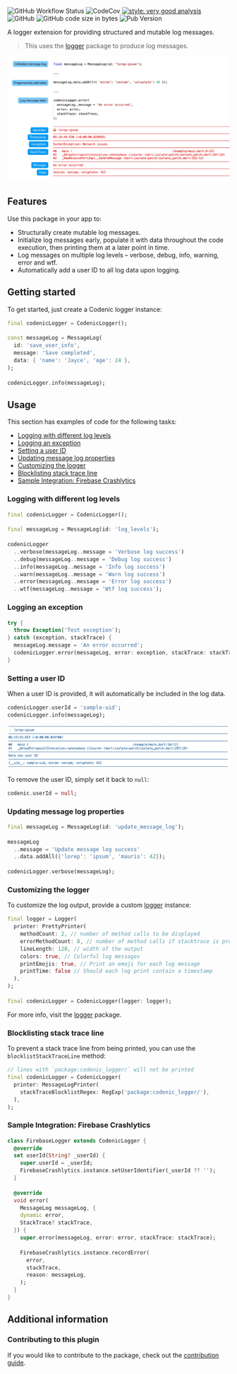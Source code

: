 ![GitHub Workflow Status](https://img.shields.io/github/workflow/status/CodenicCoders/codenic_logger/main)
![CodeCov](https://codecov.io/gh/CodenicCoders/codenic_logger/branch/master/graph/badge.svg)
[![style: very good analysis](https://img.shields.io/badge/style-very_good_analysis-B22C89.svg)](https://pub.dev/packages/very_good_analysis)
![GitHub](https://img.shields.io/github/license/CodenicCoders/codenic_logger)
![GitHub code size in bytes](https://img.shields.io/github/languages/code-size/CodenicCoders/codenic_logger)
![Pub Version](https://img.shields.io/pub/v/codenic_logger?color=blue)

A logger extension for providing structured and mutable log messages.

> This uses the [logger](https://github.com/leisim/logger) package to produce log messages.

<img src="https://github.com/CodenicCoders/codenic_logger/blob/master/doc/assets/sample_1.webp?raw=true" alt="Sample detailed log messages" width=640/>

## Features

Use this package in your app to:

- Structurally create mutable log messages.
- Initialize log messages early, populate it with data throughout the code execution, then printing them at a later point in time.
- Log messages on multiple log levels – verbose, debug, info, warning, error and wtf.
- Automatically add a user ID to all log data upon logging.

## Getting started

To get started, just create a Codenic logger instance:

```dart
final codenicLogger = CodenicLogger();

const messageLog = MessageLog(
  id: 'save_user_info',
  message: 'Save completed',
  data: { 'name': 'Jayce', 'age': 24 },
);

codenicLogger.info(messageLog);
```

## Usage

This section has examples of code for the following tasks:

- [Logging with different log levels](#logging-with-different-log-levels)
- [Logging an exception](#logging-an-exception)
- [Setting a user ID](#setting-a-user-id)
- [Updating message log properties](#updating-message-log-properties)
- [Customizing the logger](#customizing-the-logger)
- [Blocklisting stack trace line](#blocklisting-stack-trace-line)
- [Sample Integration: Firebase Crashlytics](#sample-integration-firebase-crashlytics)

### Logging with different log levels

```dart
final codenicLogger = CodenicLogger();

final messageLog = MessageLog(id: 'log_levels');

codenicLogger
  ..verbose(messageLog..message = 'Verbose log success')
  ..debug(messageLog..message = 'Debug log success')
  ..info(messageLog..message = 'Info log success')
  ..warn(messageLog..message = 'Warn log success')
  ..error(messageLog..message = 'Error log success')
  ..wtf(messageLog..message = 'Wtf log success');
```

### Logging an exception

```dart
try {
  throw Exception('Test exception');
} catch (exception, stackTrace) {
  messageLog.message = 'An error occurred';
  codenicLogger.error(messageLog, error: exception, stackTrace: stackTrace);
}
```
### Setting a user ID

When a user ID is provided, it will automatically be included in the log data.

```dart
codenicLogger.userId = 'sample-uid';
codenicLogger.info(messageLog);
```

<img src="https://github.com/CodenicCoders/codenic_logger/blob/master/doc/assets/sample_2.webp?raw=true" alt="Sample detailed log messages" width=640/>

To remove the user ID, simply set it back to `null`:

```dart
codenic.userId = null;
```

### Updating message log properties

```dart
final messageLog = MessageLog(id: 'update_message_log');

messageLog
  ..message = 'Update message log success'
  ..data.addAll({'lorep': 'ipsum', 'mauris': 42});

codenicLogger.verbose(messageLog);
```

### Customizing the logger

To customize the log output, provide a custom [logger](https://github.com/leisim/logger) instance:

```dart
final logger = Logger(
  printer: PrettyPrinter(
    methodCount: 2, // number of method calls to be displayed
    errorMethodCount: 8, // number of method calls if stacktrace is provided
    lineLength: 120, // width of the output
    colors: true, // Colorful log messages
    printEmojis: true, // Print an emoji for each log message
    printTime: false // Should each log print contain a timestamp
  ),
);

final codenicLogger = CodenicLogger(logger: logger);
```

For more info, visit the [logger](https://github.com/leisim/logger) package.

### Blocklisting stack trace line

To prevent a stack trace line from being printed, you can use the `blocklistStackTraceLine` method:

```dart
// lines with `package:codenic_logger/` will not be printed
final codenicLogger = CodenicLogger(
  printer: MessageLogPrinter(
    stackTraceBlocklistRegex: RegExp('package:codenic_logger/'),
  ),
);
```

### Sample Integration: Firebase Crashlytics

```dart
class FirebaseLogger extends CodenicLogger {
  @override
  set userId(String? _userId) {
    super.userId = _userId;
    FirebaseCrashlytics.instance.setUserIdentifier(_userId ?? '');
  }

  @override
  void error(
    MessageLog messageLog, {
    dynamic error,
    StackTrace? stackTrace,
  }) {
    super.error(messageLog, error: error, stackTrace: stackTrace);

    FirebaseCrashlytics.instance.recordError(
      error,
      stackTrace,
      reason: messageLog,
    );
  }
}
```

## Additional information

### Contributing to this plugin

If you would like to contribute to the package, check out the [contribution guide](https://github.com/CodenicCoders/codenic_logger/blob/master/CONTRIBUTING.md).
